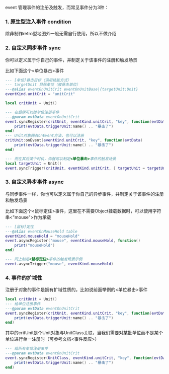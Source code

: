 event 管理事件的注册及触发，而常见事件分为3种：

### 1. 原生型注入事件 condition

除非制作retro型地图外一般无需自行使用，所以不做介绍

### 2. 自定义同步事件 sync

你可以定义属于你自己的事件，并制定关于该事件的注册和触发场景

比如下面这个<单位暴击>事件

```lua
--- [单位]暴击目标（调用技能方式）
--- targetUnit 目标单位（被暴击单位）
---@alias eventOnUnitCrit eventOnUnitBase|{targetUnit:Unit}
eventKind.unitCrit = "unitCrit"

local critUnit = Unit()

--- 在后续可以给单位注册事件
---@param evtData eventOnUnitCrit
event.syncRegister(critUnit, eventKind.unitCrit, "key", function(evtData)
    print(evtData.triggerUnit:name() .. "暴击了")
end)
--- Unit对象拥有onEvent方法，也可以注册
critUnit:onEvent(eventKind.unitCrit, "key", function(evtData)
    print(evtData.triggerUnit:name() .. "暴击了")
end)

--- 而在其后某个时机，你就可以制定<单位暴击>事件的触发场景
local targetUnit = Unit()
event.syncTrigger(critUnit, eventKind.unitCrit, { targetUnit = targetUnit })
```

### 3. 自定义异步事件 async

与同步事件一样，你也可以定义属于你自己的异步事件，并制定关于该事件的注册和触发场景

比如下面这个<鼠标定住>事件，这里在不需要Object挂载数据时，可以使用字符串<"mouse">作为承载

```lua
--- [鼠标]定住
---@alias eventOnMouseHold table
eventKind.mouseHold = "mouseHold"
event.asyncRegister("mouse", eventKind.mouseHold, function()
    print("mouseHold")
end)

--- 同上制定<鼠标定住>事件的触发场景示例
event.asyncTrigger("mouse", eventKind.mouseHold)
```

### 4. 事件的扩域性

注册于对象的事件是拥有扩域性质的，比如说前面举例的<单位暴击>事件

```lua
local critUnit = Unit()
--- 给单位注册事件
---@param evtData eventOnUnitCrit
event.syncRegister(critUnit, eventKind.unitCrit, "key", function(evtData)
    print(evtData.triggerUnit:name() .. "暴击了")
end)
```

其中的critUnit是个Unit对象与UnitClass关联，当我们需要对某批单位而不是某个单位进行单一注册时（可参考文档<事件反应>）

```lua
--- 给所有单位注册事件
---@param evtData eventOnUnitCrit
event.syncRegister(UnitClass, eventKind.unitCrit, "key", function(evtData)
    print(evtData.triggerUnit:name() .. "暴击了")
end)
```